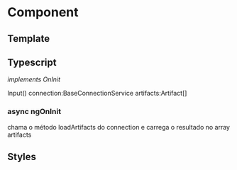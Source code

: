 # Component

## Template

## Typescript
*implements OnInit*

Input() connection:BaseConnectionService 
artifacts:Artifact[]

### async ngOnInit
chama o método loadArtifacts do connection e carrega o resultado no array artifacts
## Styles